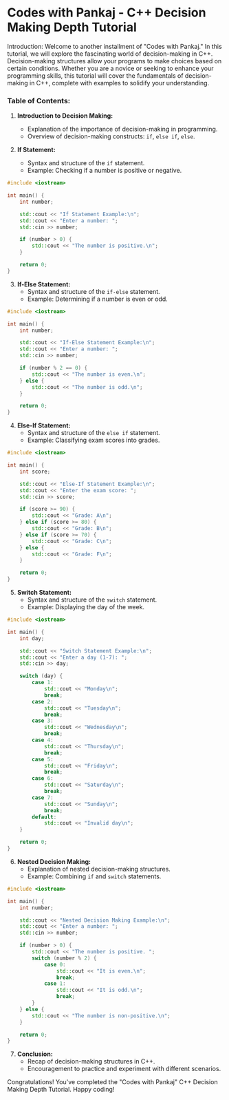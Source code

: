# Codes with Pankaj - C++ Decision Making Depth Tutorial

Introduction:
Welcome to another installment of "Codes with Pankaj." In this tutorial, we will explore the fascinating world of decision-making in C++. Decision-making structures allow your programs to make choices based on certain conditions. Whether you are a novice or seeking to enhance your programming skills, this tutorial will cover the fundamentals of decision-making in C++, complete with examples to solidify your understanding.

### Table of Contents:

1. **Introduction to Decision Making:**
   - Explanation of the importance of decision-making in programming.
   - Overview of decision-making constructs: `if`, `else if`, `else`.

2. **If Statement:**
   - Syntax and structure of the `if` statement.
   - Example: Checking if a number is positive or negative.

```cpp
#include <iostream>

int main() {
    int number;

    std::cout << "If Statement Example:\n";
    std::cout << "Enter a number: ";
    std::cin >> number;

    if (number > 0) {
        std::cout << "The number is positive.\n";
    }

    return 0;
}
```

3. **If-Else Statement:**
   - Syntax and structure of the `if-else` statement.
   - Example: Determining if a number is even or odd.

```cpp
#include <iostream>

int main() {
    int number;

    std::cout << "If-Else Statement Example:\n";
    std::cout << "Enter a number: ";
    std::cin >> number;

    if (number % 2 == 0) {
        std::cout << "The number is even.\n";
    } else {
        std::cout << "The number is odd.\n";
    }

    return 0;
}
```

4. **Else-If Statement:**
   - Syntax and structure of the `else if` statement.
   - Example: Classifying exam scores into grades.

```cpp
#include <iostream>

int main() {
    int score;

    std::cout << "Else-If Statement Example:\n";
    std::cout << "Enter the exam score: ";
    std::cin >> score;

    if (score >= 90) {
        std::cout << "Grade: A\n";
    } else if (score >= 80) {
        std::cout << "Grade: B\n";
    } else if (score >= 70) {
        std::cout << "Grade: C\n";
    } else {
        std::cout << "Grade: F\n";
    }

    return 0;
}
```

5. **Switch Statement:**
   - Syntax and structure of the `switch` statement.
   - Example: Displaying the day of the week.

```cpp
#include <iostream>

int main() {
    int day;

    std::cout << "Switch Statement Example:\n";
    std::cout << "Enter a day (1-7): ";
    std::cin >> day;

    switch (day) {
        case 1:
            std::cout << "Monday\n";
            break;
        case 2:
            std::cout << "Tuesday\n";
            break;
        case 3:
            std::cout << "Wednesday\n";
            break;
        case 4:
            std::cout << "Thursday\n";
            break;
        case 5:
            std::cout << "Friday\n";
            break;
        case 6:
            std::cout << "Saturday\n";
            break;
        case 7:
            std::cout << "Sunday\n";
            break;
        default:
            std::cout << "Invalid day\n";
    }

    return 0;
}
```

6. **Nested Decision Making:**
   - Explanation of nested decision-making structures.
   - Example: Combining `if` and `switch` statements.

```cpp
#include <iostream>

int main() {
    int number;

    std::cout << "Nested Decision Making Example:\n";
    std::cout << "Enter a number: ";
    std::cin >> number;

    if (number > 0) {
        std::cout << "The number is positive. ";
        switch (number % 2) {
            case 0:
                std::cout << "It is even.\n";
                break;
            case 1:
                std::cout << "It is odd.\n";
                break;
        }
    } else {
        std::cout << "The number is non-positive.\n";
    }

    return 0;
}
```

7. **Conclusion:**
   - Recap of decision-making structures in C++.
   - Encouragement to practice and experiment with different scenarios.

Congratulations! You've completed the "Codes with Pankaj" C++ Decision Making Depth Tutorial. Happy coding!